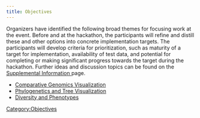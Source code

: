 ```yaml
---
title: Objectives
---
```


Organizers have identified the following broad themes for focusing work
at the event. Before and at the hackathon, the participants will refine
and distill these and other options into concrete implementation
targets. The participants will develop criteria for prioritization, such
as maturity of a target for implementation, availability of test data,
and potential for completing or making significant progress towards the
target during the hackathon. Further ideas and discussion topics can be
found on the [ Supplemental Information
](gmod:GMOD_Evo_Hackathon_Proposal_Supplemental_Information "wikilink")
page.

-   [Comparative Genomics
    Visualization](Comparative_Genomics_Visualization "wikilink")
-   [Phylogenetics and Tree
    Visualization](Phylogenetics_and_Tree_Visualization "wikilink")
-   [Diversity and Phenotypes](Diversity_and_Phenotypes "wikilink")

<Category:Objectives>

